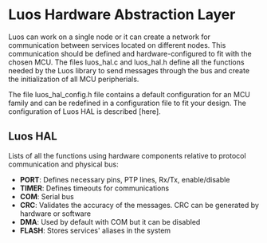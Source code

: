 # Luos Hardware Abstraction Layer

Luos can work on a single node or it can create a network for communication between services located on different nodes. This communication should be defined and hardware-configured to fit with the chosen MCU. The files luos_hal.c and luos_hal.h define all the functions needed by the Luos library to send messages through the bus and create the initialization of all MCU peripherials.

The file luos_hal_config.h file contains a default configuration for an MCU family and can be redefined in a configuration file to fit your design. The configuration of Luos HAL is described [here].

## Luos HAL

Lists of all the functions using hardware components relative to protocol communication and physical bus:

- **PORT**: Defines necessary pins, PTP lines, Rx/Tx, enable/disable
- **TIMER**: Defines timeouts for communications
- **COM**: Serial bus
- **CRC**: Validates the accuracy of the messages. CRC can be generated by hardware or software
- **DMA**: Used by default with COM but it can be disabled
- **FLASH**: Stores services' aliases in the system
